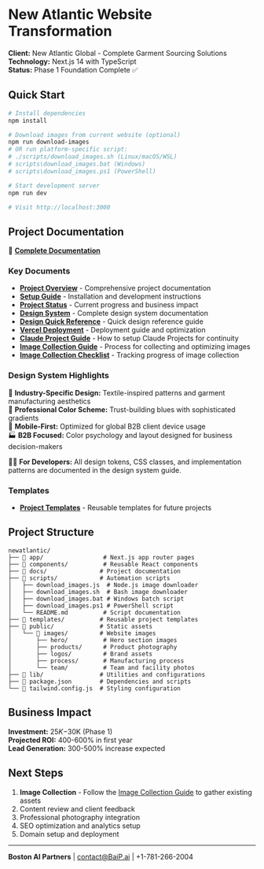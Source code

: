 # New Atlantic Website Transformation

**Client:** New Atlantic Global - Complete Garment Sourcing Solutions  
**Technology:** Next.js 14 with TypeScript  
**Status:** Phase 1 Foundation Complete ✅  

## Quick Start

```bash
# Install dependencies
npm install

# Download images from current website (optional)
npm run download-images
# OR run platform-specific script:
# ./scripts/download_images.sh (Linux/macOS/WSL)
# scripts\download_images.bat (Windows)
# scripts\download_images.ps1 (PowerShell)

# Start development server
npm run dev

# Visit http://localhost:3000
```

## Project Documentation

📁 **[Complete Documentation](docs/)**

### Key Documents
- **[Project Overview](docs/README.md)** - Comprehensive project documentation
- **[Setup Guide](docs/SETUP.md)** - Installation and development instructions  
- **[Project Status](docs/PROJECT_STATUS.md)** - Current progress and business impact
- **[Design System](docs/DESIGN_SYSTEM.md)** - Complete design system documentation
- **[Design Quick Reference](docs/DESIGN_QUICK_REFERENCE.md)** - Quick design reference guide
- **[Vercel Deployment](docs/VERCEL_DEPLOYMENT.md)** - Deployment guide and optimization
- **[Claude Project Guide](docs/HOW_TO_SETUP_CLAUDE_PROJECT.md)** - How to setup Claude Projects for continuity
- **[Image Collection Guide](docs/IMAGE_COLLECTION_GUIDE.md)** - Process for collecting and optimizing images
- **[Image Collection Checklist](docs/IMAGE_COLLECTION_CHECKLIST.md)** - Tracking progress of image collection

### Design System Highlights
🎨 **Industry-Specific Design:** Textile-inspired patterns and garment manufacturing aesthetics  
🌈 **Professional Color Scheme:** Trust-building blues with sophisticated gradients  
📱 **Mobile-First:** Optimized for global B2B client device usage  
🏭 **B2B Focused:** Color psychology and layout designed for business decision-makers  

👨‍💻 **For Developers:** All design tokens, CSS classes, and implementation patterns are documented in the design system guide.

### Templates
- **[Project Templates](templates/)** - Reusable templates for future projects

## Project Structure

```
newatlantic/
├── 📁 app/                 # Next.js app router pages
├── 📁 components/          # Reusable React components  
├── 📁 docs/               # Project documentation
├── 📁 scripts/            # Automation scripts
│   ├── download_images.js  # Node.js image downloader
│   ├── download_images.sh  # Bash image downloader
│   ├── download_images.bat # Windows batch script
│   ├── download_images.ps1 # PowerShell script
│   └── README.md          # Script documentation
├── 📁 templates/          # Reusable project templates
├── 📁 public/             # Static assets
│   └── 📁 images/         # Website images
│       ├── hero/          # Hero section images
│       ├── products/      # Product photography
│       ├── logos/         # Brand assets
│       ├── process/       # Manufacturing process
│       └── team/          # Team and facility photos
├── 📁 lib/                # Utilities and configurations
├── 📄 package.json        # Dependencies and scripts
└── 📄 tailwind.config.js  # Styling configuration
```

## Business Impact

**Investment:** $25K-$30K (Phase 1)  
**Projected ROI:** 400-600% in first year  
**Lead Generation:** 300-500% increase expected  

## Next Steps

1. **Image Collection** - Follow the [Image Collection Guide](docs/IMAGE_COLLECTION_GUIDE.md) to gather existing assets
2. Content review and client feedback
3. Professional photography integration  
4. SEO optimization and analytics setup
5. Domain setup and deployment

---

**Boston AI Partners** | contact@BaiP.ai | +1-781-266-2004
